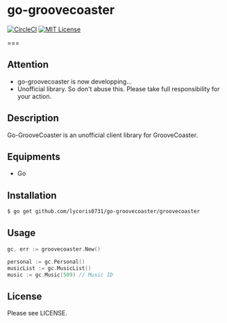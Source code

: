 # go-groovecoaster
[![CircleCI](https://circleci.com/gh/lycoris0731/go-groovecoaster.svg?style=svg&circle-token=64c5cb9f75f93df522eecfd16ddb0d1e517e1b42)](https://circleci.com/gh/lycoris0731/go-groovecoaster)
[![MIT License](http://img.shields.io/badge/license-MIT-blue.svg?style=flat)](LICENSE)  

===

## **Attention**
- go-groovecoaster is now developping...
- Unofficial library. So don't abuse this. Please take full responsibility for your action.

## Description  
Go-GrooveCoaster is an unofficial client library for GrooveCoaster.  

## Equipments
- Go

## Installation
``` sh
$ go get github.com/lycoris0731/go-groovecoaster/groovecoaster
```

## Usage
``` go
gc, err := groovecoaster.New()

personal := gc.Personal()
musicList := gc.MusicList()
music := gc.Music(509) // Music ID
```

## License
Please see LICENSE.
